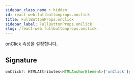 ```yaml
---
sidebar_class_name : hidden
id: react-web.fullbuttonprops.onclick
title: FullButtonProps.onClick
sidebar_label: FullButtonProps.onClick
slug: /react-web.fullbuttonprops.onclick
---
```






onClick 속성을 설정합니다.

## Signature

```typescript
onClick?: HTMLAttributes<HTMLAnchorElement>['onClick'];
```
